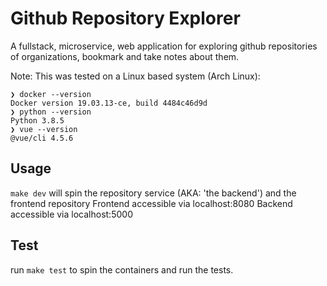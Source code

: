 # Github Repository Explorer

A fullstack, microservice, web application for exploring github repositories of organizations, bookmark and take notes about them.

Note: This was tested on a Linux based system (Arch Linux):

```shell
❯ docker --version
Docker version 19.03.13-ce, build 4484c46d9d
❯ python --version
Python 3.8.5
❯ vue --version  
@vue/cli 4.5.6
```

## Usage

`make dev` will spin the repository service (AKA: 'the backend') and the frontend repository
Frontend accessible via localhost:8080
Backend accessible via localhost:5000

## Test

run `make test` to spin the containers and run the tests.
